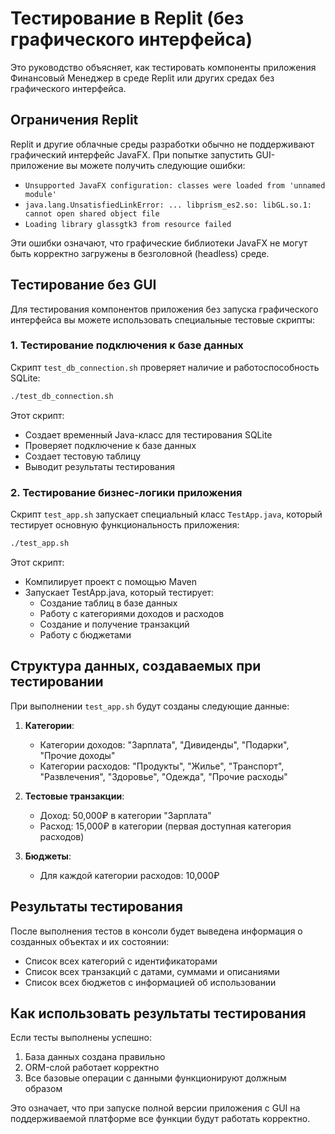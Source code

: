 # Тестирование в Replit (без графического интерфейса)

Это руководство объясняет, как тестировать компоненты приложения Финансовый Менеджер в среде Replit или других средах без графического интерфейса.

## Ограничения Replit

Replit и другие облачные среды разработки обычно не поддерживают графический интерфейс JavaFX. При попытке запустить GUI-приложение вы можете получить следующие ошибки:

- `Unsupported JavaFX configuration: classes were loaded from 'unnamed module'`
- `java.lang.UnsatisfiedLinkError: ... libprism_es2.so: libGL.so.1: cannot open shared object file`
- `Loading library glassgtk3 from resource failed`

Эти ошибки означают, что графические библиотеки JavaFX не могут быть корректно загружены в безголовной (headless) среде.

## Тестирование без GUI

Для тестирования компонентов приложения без запуска графического интерфейса вы можете использовать специальные тестовые скрипты:

### 1. Тестирование подключения к базе данных

Скрипт `test_db_connection.sh` проверяет наличие и работоспособность SQLite:

```bash
./test_db_connection.sh
```

Этот скрипт:
- Создает временный Java-класс для тестирования SQLite
- Проверяет подключение к базе данных
- Создает тестовую таблицу
- Выводит результаты тестирования

### 2. Тестирование бизнес-логики приложения

Скрипт `test_app.sh` запускает специальный класс `TestApp.java`, который тестирует основную функциональность приложения:

```bash
./test_app.sh
```

Этот скрипт:
- Компилирует проект с помощью Maven
- Запускает TestApp.java, который тестирует:
  - Создание таблиц в базе данных
  - Работу с категориями доходов и расходов
  - Создание и получение транзакций
  - Работу с бюджетами

## Структура данных, создаваемых при тестировании

При выполнении `test_app.sh` будут созданы следующие данные:

1. **Категории**:
   - Категории доходов: "Зарплата", "Дивиденды", "Подарки", "Прочие доходы"
   - Категории расходов: "Продукты", "Жилье", "Транспорт", "Развлечения", "Здоровье", "Одежда", "Прочие расходы"

2. **Тестовые транзакции**:
   - Доход: 50,000₽ в категории "Зарплата"
   - Расход: 15,000₽ в категории (первая доступная категория расходов)

3. **Бюджеты**:
   - Для каждой категории расходов: 10,000₽

## Результаты тестирования

После выполнения тестов в консоли будет выведена информация о созданных объектах и их состоянии:
- Список всех категорий с идентификаторами
- Список всех транзакций с датами, суммами и описаниями
- Список всех бюджетов с информацией об использовании

## Как использовать результаты тестирования

Если тесты выполнены успешно:
1. База данных создана правильно
2. ORM-слой работает корректно
3. Все базовые операции с данными функционируют должным образом

Это означает, что при запуске полной версии приложения с GUI на поддерживаемой платформе все функции будут работать корректно.

